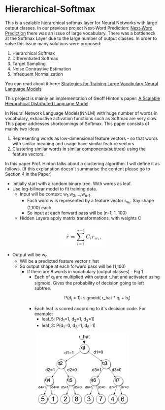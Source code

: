 # Hierarchical-Softmax
This is a scalable hierarchical softmax layer for Neural Networks with large output classes.
In our previous project Next-Word Prediction: [Next-Word Prediction](https://github.com/AshwinDeshpande96/Speech-Generation)
there was an issue of large vocabulary. There was a bottleneck at the Softmax Layer due to the large number of output classes.
In order to solve this issue many solutions were proposed:
  1. Hierarchical Softmax
  2. Differentiated Softmax
  3. Target Sampling
  4. Noise Contrastive Estimation
  5. Infrequent Normalization

You can read about it here: [Strategies for Training Large Vocabulary Neural Language Models](https://arxiv.org/abs/1512.04906)

This project is mainly an implementation of Geoff Hinton's paper: [A Scalable Hierarchical Distributed Language Model](https://www.cs.toronto.edu/~amnih/papers/hlbl_final.pdf).

In Neural Network Language Models(NNLM) with huge number of words in vocabulary, exhaustive activation functions such as Softmax are very slow.  This paper addresses shortcomings of Softmax. This paper consists of mainly two ideas
1. Representing words as low-dimensional feature vectors - so that words with similar meaning and usage have similar feature vectors
2. Clustering similar words in similar components(subtree) using the feature vectors.

In this paper Prof. Hinton talks about a clustering algorithm. I will define it as follows. (If this explanation doesn't summarise the content please go to Section 4 in the Paper)
* Initially start with a random binary tree. With words as leaf.
* Use log-bilinear model to fit training data. 
  * Input will be context: w<sub>1</sub>,w<sub>2</sub>,...,w<sub>n-1</sub>. 
    * Each word w is represented by a feature vector r<sub>w<sub>1</sub></sub>. Say shape (1,100) each.
    * So input at each forward pass will be (n-1, 1, 100)
  * Hidden Layers apply matrix transformations, with weights C
<p align='center'>
<img src='https://github.com/AshwinDeshpande96/Hierarchical-Softmax/blob/master/Screenshot%202019-06-05%20at%208.38.05%20PM.png' width=150>
</p>
  
  * Output will be w<sub>n</sub>
    * Will be a predicted feature vector r_hat
    * So output shape at each forward pass will be (1,100)
      * If there are 8 words in vocabulary (output classes) - Fig 1
        * Each of q<sub>i</sub> are multiplied with output r_hat and activated using sigmoid. Gives the probability of decision going to left subtree. <p align='center'> P(d<sub>i</sub> = 1): sigmoid( r_hat * q<sub>i</sub> + b<sub>i</sub>) </p>
        * Each leaf is scored according to it's decision code. For example: 
          * leaf_5: P(d<sub>1</sub>=1, d<sub>2</sub>=1, d<sub>3</sub>=1)
          * leaf_3: P(d<sub>1</sub>=0, d<sub>3</sub>=1, d<sub>6</sub>=1)
<p align='center'>
<img src='https://github.com/AshwinDeshpande96/Hierarchical-Softmax/blob/master/tree.png'>
</p>
